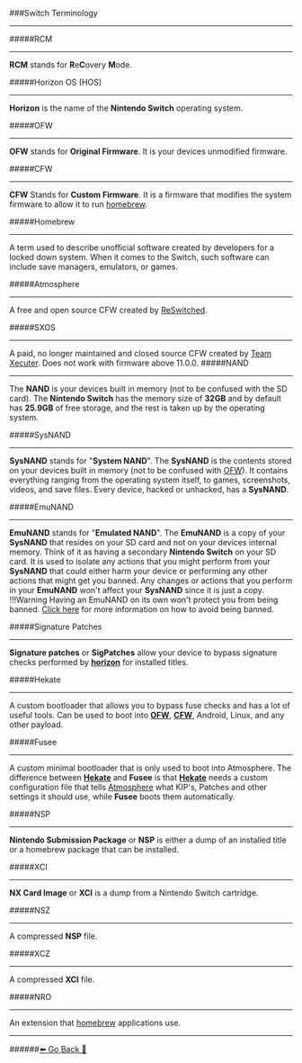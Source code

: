 ###Switch Terminology
***
#####RCM
***
**RCM** stands for **R**e**C**overy **M**ode.

#####Horizon OS (HOS)
***
**Horizon** is the name of the **Nintendo Switch** operating system.

#####OFW
***
**OFW** stands for **Original Firmware**.
It is your devices unmodified firmware.

#####CFW
***
**CFW** Stands for **Custom Firmware**. 
It is a firmware that modifies the system firmware to allow it to run [homebrew](https://rentry.org/SwitchTerminology/#homebrew).

#####Homebrew
***
A term used to describe unofficial software created by developers for a locked down system.
When it comes to the Switch, such software can include save managers, emulators, or games.

#####Atmosphere
***
A free and open source CFW created by [ReSwitched](https://github.com/reswitched).

#####SXOS
***
A paid, no longer maintained and closed source CFW created by [Team Xecuter](https://en.wikipedia.org/wiki/Team_Xecuter).
Does not work with firmware above 11.0.0.
#####NAND
***
The **NAND** is your devices built in memory (not to be confused with the SD card).
The **Nintendo Switch** has the memory size of **32GB** and by default has **25.9GB** of free storage, and
the rest is taken up by the operating system.

#####SysNAND
***
**SysNAND** stands for "**System NAND**".
The **SysNAND** is the contents stored on your devices built in memory (not to be confused with [OFW](https://rentry.org/SwitchTerminology#ofw)).
It contains everything ranging from the operating system itself, to games, screenshots, videos, and save files.
Every device, hacked or unhacked, has a **SysNAND**. 

#####EmuNAND
***
**EmuNAND** stands for "**Emulated NAND**".
The **EmuNAND** is a copy of your **SysNAND** that resides on your SD card and not on your devices internal memory.
Think of it as having a secondary **Nintendo Switch** on your SD card. 
It is used to isolate any actions that you might perform from your **SysNAND** that could either
harm your device or performing any other actions that might get you banned.
Any changes or actions that you perform in your **EmuNAND** won't affect your **SysNAND** since it is just a copy. 
!!!Warning Having an EmuNAND on its own won't protect you from being banned. [Click here](https://rentry.org/AvoidSwitchBan) for more information on how to avoid being banned.

#####Signature Patches
***
**Signature patches** or **SigPatches** allow your device to bypass signature checks performed by [**horizon**](https://rentry.org/SwitchTerminology#horizon-os-hos)
for installed titles. 

#####Hekate
***
A custom bootloader that allows you to bypass fuse checks and has a lot of useful tools.
Can be used to boot into [**OFW**](https://rentry.org/SwitchTerminology/#ofw), [**CFW**](https://rentry.org/SwitchTerminology/#cfw), Android, Linux, and any other payload.

#####Fusee
***
A custom minimal bootloader that is only used to boot into Atmosphere.
The difference between [**Hekate**](https://rentry.org/SwitchTerminology/#hekate) and **Fusee** is that [**Hekate**](https://rentry.org/SwitchTerminology/#hekate) needs a custom configuration file that
tells [Atmosphere](https://rentry.org/SwitchTerminology/#atmosphere) what KIP's, Patches and other settings it should use, while **Fusee** boots them automatically. 

#####NSP
***
**Nintendo Submission Package** or **NSP** is either a dump of an installed title or a homebrew package that can be installed.

#####XCI
***
**NX Card Image** or **XCI** is a dump from a Nintendo Switch cartridge.

#####NSZ
***
A compressed **NSP** file.

#####XCZ
***
A compressed **XCI** file.

#####NRO
***
An extension that [homebrew](https://rentry.org/SwitchTerminology#homebrew) applications use.


***
######[⬅️ Go Back 🦝](https://rentry.org/SwitchHackingIsEasy)